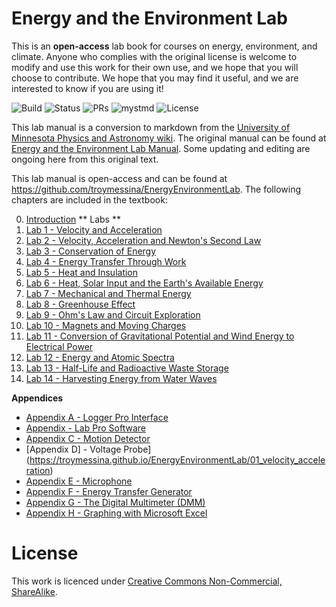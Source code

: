# Energy and the Environment Lab
This is an **open-access** lab book for courses on energy, environment, and climate. Anyone who complies with the original license is welcome to modify and use this work for their own use, and we hope that you will choose to contribute.  We hope that you may find it useful, and we are interested to know if you are using it!

![Build](https://img.shields.io/github/actions/workflow/status/troymessina/HumanAmbitions/deploy.yml?branch=main)
![Status](https://img.shields.io/badge/Status-Active-brightgreen)
![PRs](https://img.shields.io/badge/PRs-Welcome-brightgreen)
![mystmd](https://img.shields.io/badge/Built%20with-mystmd-8A2BE2)
![License](https://badgen.net/badge/license/CC-BY-NC-SA-4.0/green)

This lab manual is a conversion to markdown from the [University of Minnesota Physics and Astronomy wiki](https://zzz.physics.umn.edu/home). The original manual can be found at [Energy and the Environment Lab Manual]([https://escholarship.org/uc/item/9js5291m#article_main](https://zzz.physics.umn.edu/_media/physlab/1001_labmanual.pdf)). Some updating and editing are ongoing here from this original text.

This lab manual is open-access and can be found at https://github.com/troymessina/EnergyEnvironmentLab. The following chapters are included in the textbook:

0. [Introduction](https://troymessina.github.io/EnergyEnvironmentLab/)
** Labs **
1. [Lab 1 - Velocity and Acceleration](https://troymessina.github.io/EnergyEnvironmentLab/01_velocity_acceleration)
2. [Lab 2 - Velocity, Acceleration and Newton's Second Law](https://troymessina.github.io/EnergyEnvironmentLab/01_velocity_acceleration)
3. [Lab 3 - Conservation of Energy](https://troymessina.github.io/EnergyEnvironmentLab/01_velocity_acceleration)
4. [Lab 4 - Energy Transfer Through Work](https://troymessina.github.io/EnergyEnvironmentLab/01_velocity_acceleration)
5. [Lab 5 - Heat and Insulation ](https://troymessina.github.io/EnergyEnvironmentLab/01_velocity_acceleration)
6. [Lab 6 - Heat, Solar Input and the Earth's Available Energy](https://troymessina.github.io/EnergyEnvironmentLab/01_velocity_acceleration)
7. [Lab 7 - Mechanical and Thermal Energy](https://troymessina.github.io/EnergyEnvironmentLab/01_velocity_acceleration)
8. [Lab 8 - Greenhouse Effect](https://troymessina.github.io/EnergyEnvironmentLab/01_velocity_acceleration)
9. [Lab 9 - Ohm's Law and Circuit Exploration](https://troymessina.github.io/EnergyEnvironmentLab/01_velocity_acceleration)
10. [Lab 10 - Magnets and Moving Charges](https://troymessina.github.io/EnergyEnvironmentLab/01_velocity_acceleration)
11. [Lab 11 - Conversion of Gravitational Potential and Wind Energy to Electrical Power](https://troymessina.github.io/EnergyEnvironmentLab/01_velocity_acceleration)
12. [Lab 12 - Energy and Atomic Spectra](https://troymessina.github.io/EnergyEnvironmentLab/01_velocity_acceleration)
13. [Lab 13 - Half-Life and Radioactive Waste Storage](https://troymessina.github.io/EnergyEnvironmentLab/01_velocity_acceleration)
14. [Lab 14 - Harvesting Energy from Water Waves](https://troymessina.github.io/EnergyEnvironmentLab/01_velocity_acceleration)

**Appendices**

* [Appendix A - Logger Pro Interface](https://troymessina.github.io/EnergyEnvironmentLab/01_velocity_acceleration)
* [Appendix  - Lab Pro Software](https://troymessina.github.io/EnergyEnvironmentLab/01_velocity_acceleration)
* [Appendix C - Motion Detector](https://troymessina.github.io/EnergyEnvironmentLab/01_velocity_acceleration)
* [Appendix D] - Voltage Probe](https://troymessina.github.io/EnergyEnvironmentLab/01_velocity_acceleration)
* [Appendix E - Microphone](https://troymessina.github.io/EnergyEnvironmentLab/01_velocity_acceleration)
* [Appendix F - Energy Transfer Generator](https://troymessina.github.io/EnergyEnvironmentLab/01_velocity_acceleration)
* [Appendix G - The Digital Multimeter (DMM)](https://troymessina.github.io/EnergyEnvironmentLab/01_velocity_acceleration)
* [Appendix H - Graphing with Microsoft Excel](https://troymessina.github.io/EnergyEnvironmentLab/01_velocity_acceleration)

# License
This work is licenced under [Creative Commons Non-Commercial, ShareAlike](https://creativecommons.org/licenses/by-nc-sa/4.0/).
[](https://mirrors.creativecommons.org/presskit/buttons/88x31/svg/by-nc-sa.svg)
